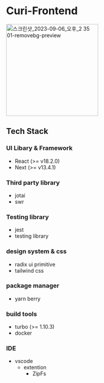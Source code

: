 # Curi-Frontend

<img width="249" alt="스크린샷_2023-09-06_오후_2 35 01-removebg-preview" src="https://github.com/RIDEAT/curi-frontend/assets/44657722/ab23a894-9a8e-45f6-a08a-f953dfe68d8c">


## Tech Stack

### UI Libary & Framework

- React (>= v18.2.0)
- Next (>= v13.4.1)

### Third party library

- jotai
- swr

### Testing library

- jest
- testing library

### design system & css

- radix ui primitive
- tailwind css

### package manager

- yarn berry

### build tools

- turbo (>= 1.10.3)
- docker

### IDE

- vscode
  - extention
    - ZipFs
